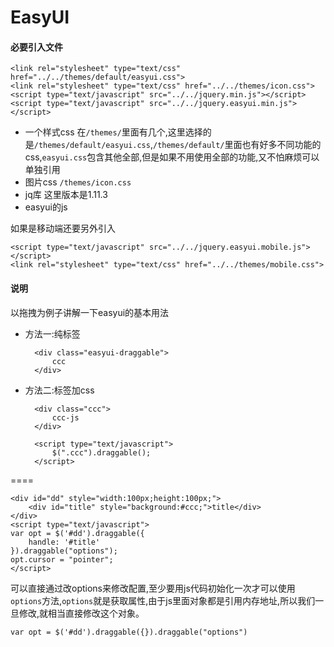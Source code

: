# EasyUI

#### 必要引入文件

    <link rel="stylesheet" type="text/css" href="../../themes/default/easyui.css">
    <link rel="stylesheet" type="text/css" href="../../themes/icon.css">
    <script type="text/javascript" src="../../jquery.min.js"></script>
    <script type="text/javascript" src="../../jquery.easyui.min.js"></script>

* 一个样式css 在`/themes/`里面有几个,这里选择的是`/themes/default/easyui.css`,`/themes/default/`里面也有好多不同功能的css,`easyui.css`包含其他全部,但是如果不用使用全部的功能,又不怕麻烦可以单独引用
* 图片css `/themes/icon.css`
* jq库 这里版本是1.11.3
* easyui的js

如果是移动端还要另外引入

    <script type="text/javascript" src="../../jquery.easyui.mobile.js"></script>
    <link rel="stylesheet" type="text/css" href="../../themes/mobile.css">


#### 说明

以拖拽为例子讲解一下easyui的基本用法

* 方法一:纯标签

        <div class="easyui-draggable">
            ccc
        </div>

* 方法二:标签加css

        <div class="ccc">
            ccc-js
        </div>

        <script type="text/javascript">
            $(".ccc").draggable();
        </script>

====

    <div id="dd" style="width:100px;height:100px;">
        <div id="title" style="background:#ccc;">title</div>
    </div>
    <script type="text/javascript">
    var opt = $('#dd').draggable({
        handle: '#title'
    }).draggable("options");
    opt.cursor = "pointer";
    </script>


可以直接通过改options来修改配置,至少要用js代码初始化一次才可以使用`options`方法,`options`就是获取属性,由于js里面对象都是引用内存地址,所以我们一旦修改,就相当直接修改这个对象。

    var opt = $('#dd').draggable({}).draggable("options")